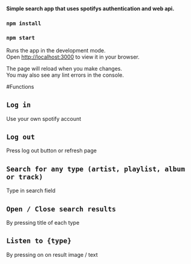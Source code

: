 #### Simple search app that uses spotifys authentication and web api.


### `npm install`

### `npm start`

Runs the app in the development mode.\
Open [http://localhost:3000](http://localhost:3000) to view it in your browser.

The page will reload when you make changes.\
You may also see any lint errors in the console.

#Functions

## `Log in`

Use your own spotify account

## `Log out`

Press log out button or refresh page

## `Search for any type (artist, playlist, album or track)`

Type in search field

## `Open / Close search results`

By pressing title of each type

## `Listen to {type}`

By pressing on on result image / text
